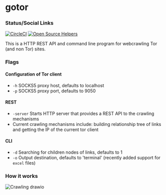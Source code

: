 # gotor

### Status/Social Links
[![CircleCI](https://circleci.com/gh/KingAkeem/gotor.svg?style=svg)](https://circleci.com/gh/KingAkeem/gotor)
[![Open Source Helpers](https://www.codetriage.com/kingakeem/gotor/badges/users.svg)](https://www.codetriage.com/kingakeem/gotor)


This is a HTTP REST API and command line program for webcrawling Tor (and non Tor) sites.

### Flags
#### Configuration of Tor client
- `-h` SOCKS5 proxy host, defaults to localhost
- `-p` SOCKS5 proxy port, defaults to 9050

#### REST
- `-server` Starts HTTP server that provides a REST API to the crawling mechanisms
- Current crawling mechanisms include: building relationship tree of links and getting the IP of the current tor client


#### CLI
- `-d` Searching for children nodes of links, defaults to 1
- `-o` Output destination, defaults to 'terminal' (recently added support for `excel` files)


### How it works
![Crawling drawio](https://user-images.githubusercontent.com/13573860/132710986-954b626d-5b42-4fc3-820a-737419690f35.png)
